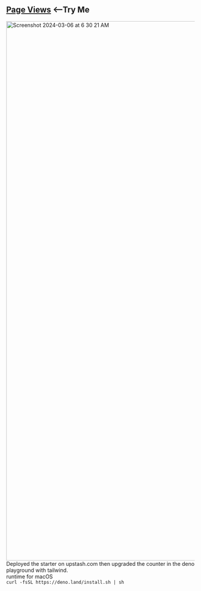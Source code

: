 ## <a href="https://upstash-rediss.deno.dev">Page Views</a>&nbsp;<--Try Me</a><br>
<img width="1440" alt="Screenshot 2024-03-06 at 6 30 21 AM" src="https://github.com/sudo-self/upstash-deno/assets/119916323/c656bcda-b920-4f3b-bff0-f455f9f064d8">
Deployed the starter on upstash.com then upgraded the counter in the deno playground with tailwind.<br>
runtime for macOS<br>
<code>curl -fsSL https://deno.land/install.sh | sh</code>
